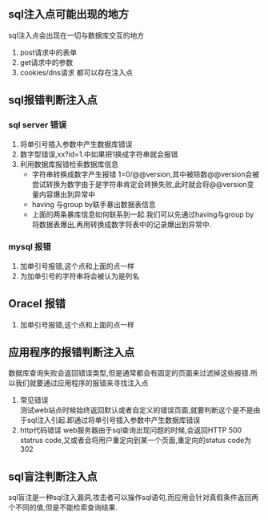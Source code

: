 ## sql注入点可能出现的地方
sql注入点会出现在一切与数据库交互的地方
1. post请求中的表单
2. get请求中的参数
3. cookies/dns请求 都可以存在注入点

## sql报错判断注入点
### sql server 错误
1. 将单引号插入参数中产生数据库错误
2. 数字型错误,xx?id=1.中如果把1换成字符串就会报错
3. 利用数据库报错检索数据库信息
    + 字符串转换成数字产生报错
    1=0/@@version,其中被除数@@version会被尝试转换为数字由于是字符串肯定会转换失败,此时就会将@@version变量内容爆出到异常中
    + having 与group by联手暴出数据表信息
    + 上面的两条暴库信息如何联系到一起.我们可以先通过having与group by将数据表爆出,再用转换成数字将表中的记录爆出到异常中.
    
### mysql 报错
1. 加单引号报错,这个点和上面的点一样
2. 为加单引号的字符串将会被认为是列名

## Oracel 报错
1. 加单引号报错,这个点和上面的点一样

## 应用程序的报错判断注入点
数据库查询失败会返回错误类型,但是通常都会有固定的页面来过滤掉这些报错.所以我们就要通过应用程序的报错来寻找注入点
1. 常见错误  
测试web站点时候始终返回默认或者自定义的错误页面,就要判断这个是不是由于sql注入引起.即通过将单引号插入参数中产生数据库错误
2. http代码错误
web服务器由于sql查询出现问题的时候,会返回HTTP 500 statrus code,又或者会将用户重定向到某一个页面,重定向的status code为302

## sql盲注判断注入点

sql盲注是一种sql注入漏洞,攻击者可以操作sql语句,而应用会针对真假条件返回两个不同的值,但是不能检索查询结果.

```{.python .input}

```
